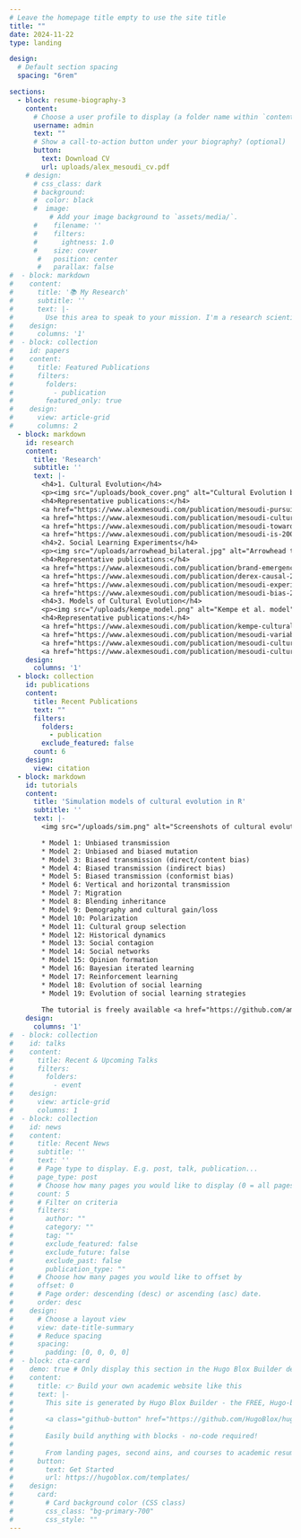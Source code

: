 ```yaml
---
# Leave the homepage title empty to use the site title
title: ""
date: 2024-11-22
type: landing

design:
  # Default section spacing
  spacing: "6rem"

sections:
  - block: resume-biography-3
    content:
      # Choose a user profile to display (a folder name within `content/authors/`)
      username: admin
      text: ""
      # Show a call-to-action button under your biography? (optional)
      button:
        text: Download CV
        url: uploads/alex_mesoudi_cv.pdf
    # design:
      # css_class: dark
      # background:
      #  color: black
      #  image:
          # Add your image background to `assets/media/`.
      #    filename: ''
      #    filters:
      #      ightness: 1.0
      #    size: cover
       #   position: center
       #   parallax: false
#  - block: markdown
#    content:
#      title: '📚 My Research'
#      subtitle: ''
#      text: |-
#        Use this area to speak to your mission. I'm a research scientist in the Moonshot team at DeepMind.  #  I blog about machine learning, deep learning, and moonshots.
#    design:
#      columns: '1'
#  - block: collection
#    id: papers
#    content:
#      title: Featured Publications
#      filters:
#        folders:
#          - publication
#        featured_only: true
#    design:
#      view: article-grid
#      columns: 2
  - block: markdown
    id: research
    content:
      title: 'Research'
      subtitle: ''
      text: |-
        <h4>1. Cultural Evolution</h4>
        <p><img src="/uploads/book_cover.png" alt="Cultural Evolution book cover" style="width:200px;margin-left:20px;margin-right:20px;margin-bottom:10px;float:right;">The human species has an extraordinary reliance on culture, i.e. the vast body of beliefs, knowledge and skills that we acquire from other individuals via social learning. While other species adapt to their environments primarily via genetic evolution, we adapt via cultural evolution. I am interested in how this process of cultural evolution works, its similarities and differences to genetic evolution, and how traditional social science findings and topics can be studied within an evolutionary framework.</p>
        <h4>Representative publications:</h4>
        <a href="https://www.alexmesoudi.com/publication/mesoudi-pursuing-2017/">Mesoudi (2017) Pursuing Darwin's curious parallel: Prospects for a science of cultural evolution. Proceedings of the National Academy of Sciences 114, 7853–7860.</a><br><br>
        <a href="https://www.alexmesoudi.com/publication/mesoudi-cultural-2011/">Mesoudi (2011) Cultural evolution: How Darwinian theory can explain human culture and synthesize the social sciences. University of Chicago Press.</a><br><br>
        <a href="https://www.alexmesoudi.com/publication/mesoudi-towards-2006/">Mesoudi, Whiten and Laland (2006) Towards a unified science of cultural evolution. Behavioral and Brain Sciences 29, 329–383.</a><br><br>
        <a href="https://www.alexmesoudi.com/publication/mesoudi-is-2004/">Mesoudi, Whiten and Laland (2004) Is human cultural evolution Darwinian? Evidence reviewed from the perspective of The Origin of Species. Evolution 58, 1–11.</a><br><br>
        <h4>2. Social Learning Experiments</h4>
        <p><img src="/uploads/arrowhead_bilateral.jpg" alt="Arrowhead task screenshot" style="width:350px;margin-left:20px;margin-right:20px;margin-bottom:10px;float:right;">Learning from others, aka 'social learning', lies at the heart of human culture. I have run lab experiments examining how people learn from one another, who they learn from, when they learn from others rather than alone, and what they learn. Some studies use the 'transmission chain method', where stories or task solutions are passed along linear chains of participants like the game 'Telephone'. These have found, for example, that information about social relationships and interactions is transmitted better than non-social information, and that causal understanding is not necessary for improvements in technologies over time. Other studies look at how people within small groups learn from one another over time. Often these experiments look at technological change, getting participants to design arrowheads, handaxes or other objects reflecting real-life human technology. These studies have found that people prefer to learn from successful others, but often copy others less than they should do; and that people copy prestigious people only when direct success information is unavailable.</p>
        <h4>Representative publications:</h4>
        <a href="https://www.alexmesoudi.com/publication/brand-emergence-2020/">Brand, Heap, Morgan & Mesoudi (2020). The emergence and adaptive use of prestige in an online social learning task. Scientific Reports 10, 12095.</a><br><br>
        <a href="https://www.alexmesoudi.com/publication/derex-causal-2019/">Derex, Bonnefon, Boyd and Mesoudi (2019) Causal understanding is not necessary for the improvement of culturally evolving technology. Nature Human Behaviour 3, 446–452.</a><br><br>
        <a href="https://www.alexmesoudi.com/publication/mesoudi-experimental-2011/">Mesoudi (2011) An experimental comparison of human social learning strategies: payoff-biased social learning is adaptive but underused. Evolution and Human Behavior 32, 334–342.</a><br><br>
        <a href="https://www.alexmesoudi.com/publication/mesoudi-bias-2006/">Mesoudi, Whiten and Dunbar (2006) A bias for social information in human cultural transmission. British Journal of Psychology 97, 405–423.</a><br><br>
        <h4>3. Models of Cultural Evolution</h4>
        <p><img src="/uploads/kempe_model.png" alt="Kempe et al. model" style="width:350px;margin-left:20px;margin-right:20px;margin-bottom:10px;float:right;">I have used theoretical models, primarily agent-based simulations, to explore how different learning dynamics - who copies what, from whom and when - might generate large-scale patterns of cultural evolution. Previous models have looked at beliefs in partible paternity (where children have more than one biological 'father'), copycat suicide, and how the costs of acquiring ever-accumulating knowledge slows down innovation in cumulative cultural evolution.</p>
        <h4>Representative publications:</h4>
        <a href="https://www.alexmesoudi.com/publication/kempe-cultural-2014/">Kempe, Lycett and Mesoudi (2014) From cultural traditions to cumulative culture: Parameterizing the differences between human and nonhuman culture. Journal of Theoretical Biology 359, 29–36.</a><br><br>
        <a href="https://www.alexmesoudi.com/publication/mesoudi-variable-2011/">Mesoudi (2011) Variable cultural acquisition costs constrain cumulative cultural evolution. PLOS ONE 6, e18239.</a><br><br>
        <a href="https://www.alexmesoudi.com/publication/mesoudi-cultural-2009/">Mesoudi (2009) The cultural dynamics of copycat suicide. PLOS ONE 4, e7252.</a><br><br>
        <a href="https://www.alexmesoudi.com/publication/mesoudi-culturally-2007/">Mesoudi and Laland (2007) Culturally transmitted paternity beliefs and the evolution of human mating behaviour. Proceedings of the Royal Society B 274, 1273–1278.</a><br><br>
    design:
      columns: '1'
  - block: collection
    id: publications
    content:
      title: Recent Publications
      text: ""
      filters:
        folders:
          - publication
        exclude_featured: false
      count: 6
    design:
      view: citation
  - block: markdown
    id: tutorials
    content:
      title: 'Simulation models of cultural evolution in R'
      subtitle: ''
      text: |-
        <img src="/uploads/sim.png" alt="Screenshots of cultural evolution simulations"> <a href="https://github.com/amesoudi/cultural_evolution_ABM_tutorial">This tutorial</a> shows how to create very simple simulation or agent-based models of cultural evolution in R. It uses the RStudio notebook or RMarkdown (.Rmd) format, allowing you to execute code as you read the explanatory text. Each model is contained in a separate RMarkdown file which you can open in RStudio. Currently these are:

        * Model 1: Unbiased transmission
        * Model 2: Unbiased and biased mutation
        * Model 3: Biased transmission (direct/content bias)
        * Model 4: Biased transmission (indirect bias)
        * Model 5: Biased transmission (conformist bias)
        * Model 6: Vertical and horizontal transmission
        * Model 7: Migration
        * Model 8: Blending inheritance
        * Model 9: Demography and cultural gain/loss
        * Model 10: Polarization
        * Model 11: Cultural group selection
        * Model 12: Historical dynamics
        * Model 13: Social contagion
        * Model 14: Social networks
        * Model 15: Opinion formation
        * Model 16: Bayesian iterated learning
        * Model 17: Reinforcement learning
        * Model 18: Evolution of social learning
        * Model 19: Evolution of social learning strategies
        
        The tutorial is freely available <a href="https://github.com/amesoudi/cultural_evolution_ABM_tutorial">in this github repository</a>. An online version which contains the compiled models with outputs can be found <a href="https://bookdown.org/amesoudi/ABMtutorial_bookdown/">on this bookdown site</a>.
    design:
      columns: '1'
#  - block: collection
#    id: talks
#    content:
#      title: Recent & Upcoming Talks
#      filters:
#        folders:
#          - event
#    design:
#      view: article-grid
#      columns: 1
#  - block: collection
#    id: news
#    content:
#      title: Recent News
#      subtitle: ''
#      text: ''
#      # Page type to display. E.g. post, talk, publication...
#      page_type: post
#      # Choose how many pages you would like to display (0 = all pages)
#      count: 5
#      # Filter on criteria
#      filters:
#        author: ""
#        category: ""
#        tag: ""
#        exclude_featured: false
#        exclude_future: false
#        exclude_past: false
#        publication_type: ""
#      # Choose how many pages you would like to offset by
#      offset: 0
#      # Page order: descending (desc) or ascending (asc) date.
#      order: desc
#    design:
#      # Choose a layout view
#      view: date-title-summary
#      # Reduce spacing
#      spacing:
#        padding: [0, 0, 0, 0]
#  - block: cta-card
#    demo: true # Only display this section in the Hugo Blox Builder demo site
#    content:
#      title: 👉 Build your own academic website like this
#      text: |-
#        This site is generated by Hugo Blox Builder - the FREE, Hugo-based open source website builder trusted by 250,000+ academics like you.
#
#        <a class="github-button" href="https://github.com/HugoBlox/hugo-blox-builder" data-color-scheme="no-preference: light; light: light; dark: dark;" data-icon="octicon-star" data-size="large" data-show-count="true" aria-label="Star HugoBlox/hugo-blox-builder on GitHub">Star</a>
#
#        Easily build anything with blocks - no-code required!
#        
#        From landing pages, second ains, and courses to academic resumés, conferences, and tech blogs.
#      button:
#        text: Get Started
#        url: https://hugoblox.com/templates/
#    design:
#      card:
#        # Card background color (CSS class)
#        css_class: "bg-primary-700"
#        css_style: ""
---
```

